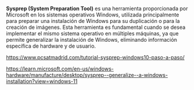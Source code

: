 **Sysprep (System Preparation Tool)** es una herramienta proporcionada por Microsoft en los sistemas operativos Windows, utilizada principalmente para preparar una instalación de Windows para su duplicación o para la creación de imágenes. Esta herramienta es fundamental cuando se desea implementar el mismo sistema operativo en múltiples máquinas, ya que permite generalizar la instalación de Windows, eliminando información específica de hardware y de usuario.


https://www.pcsatmadrid.com/tutorial-sysprep-windows10-paso-a-paso/

https://learn.microsoft.com/en-us/windows-hardware/manufacture/desktop/sysprep--generalize--a-windows-installation?view=windows-11